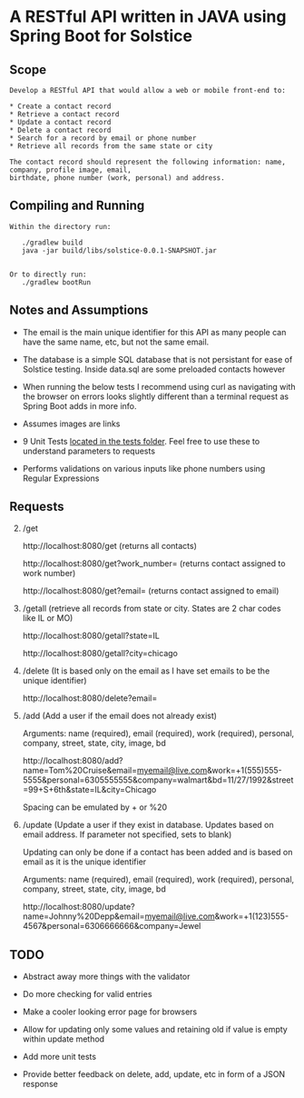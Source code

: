 # A RESTful API written in JAVA using Spring Boot for Solstice

## Scope
```
Develop a RESTful API that would allow a web or mobile front-end to:

* Create a contact record
* Retrieve a contact record
* Update a contact record
* Delete a contact record
* Search for a record by email or phone number
* Retrieve all records from the same state or city

The contact record should represent the following information: name, company, profile image, email,
birthdate, phone number (work, personal) and address.
```

## Compiling and Running
```
Within the directory run:

   ./gradlew build 
   java -jar build/libs/solstice-0.0.1-SNAPSHOT.jar
   

Or to directly run:
   ./gradlew bootRun
```
## Notes and Assumptions
* The email is the main unique identifier for this API as many people can have the same name, etc, but not the same email. 


* The database is a simple SQL database that is not persistant for ease of Solstice testing. Inside data.sql are some preloaded contacts however

* When running the below tests I recommend using curl as navigating with the browser on errors looks slightly different than a terminal request as Spring Boot adds in more info.

* Assumes images are links

* 9 Unit Tests [located in the tests folder](https://github.com/josephp27/RESTful-API-SS/blob/master/src/test/java/com/solstice/api/SolsticeApiApplicationTests.java). Feel free to use these to understand parameters to requests

* Performs validations on various inputs like phone numbers using Regular Expressions

## Requests
2. /get

   http://localhost:8080/get (returns all contacts)

   http://localhost:8080/get?work_number= (returns contact assigned to work number)

   http://localhost:8080/get?email= (returns contact assigned to email)
   
3. /getall (retrieve all records from state or city. States are 2 char codes like IL or MO)

   http://localhost:8080/getall?state=IL

   http://localhost:8080/getall?city=chicago

3. /delete (It is based only on the email as I have set emails to be the unique identifier) 

   http://localhost:8080/delete?email= 

4. /add (Add a user if the email does not already exist)

   Arguments: name (required), email (required), work (required), personal, company, street, state, city, image, bd

   http://localhost:8080/add?name=Tom%20Cruise&email=myemail@live.com&work=+1(555)555-5555&personal=6305555555&company=walmart&bd=11/27/1992&street=99+S+6th&state=IL&city=Chicago

   Spacing can be emulated by + or %20

5. /update (Update a user if they exist in database. Updates based on email address. If parameter not specified, sets to blank)

   Updating can only be done if a contact has been added and is based on email as it is the unique identifier

   Arguments: name (required), email (required), work (required), personal, company, street, state, city, image, bd
   
   http://localhost:8080/update?name=Johnny%20Depp&email=myemail@live.com&work=+1(123)555-4567&personal=6306666666&company=Jewel

## TODO

* Abstract away more things with the validator

* Do more checking for valid entries

* Make a cooler looking error page for browsers

* Allow for updating only some values and retaining old if value is empty within update method

* Add more unit tests

* Provide better feedback on delete, add, update, etc in form of a JSON response
